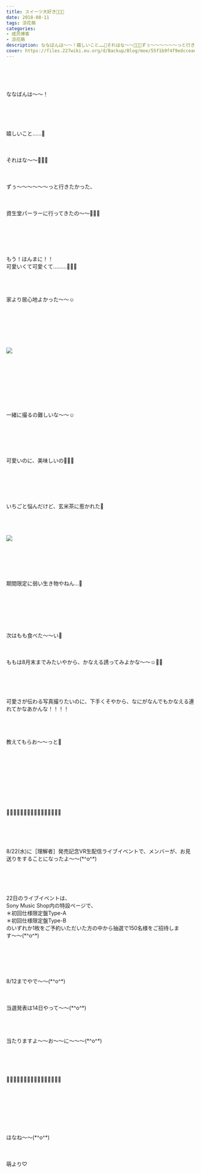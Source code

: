 ```yaml
---
title: スイーツ大好き💓💓💓
date: 2018-08-11
tags: 涼花萌
categories: 
- 成员博客
- 涼花萌
description: ななばんは〜〜！嬉しいこと……💓それはな〜〜💓💓💓ずぅ〜〜〜〜〜〜っと行きたかった、資生堂パーラーに行ってきたの〜〜💓💓💓もう！ほんまに！！...
cover: https://files.227wiki.eu.org/d/Backup/Blog/moe/55f1b9f4f9edcceaecbde3a84177d.jpg 
---
```

<div class="blog_detail__main">
<br/>
<br/>
<br/>
<br/>
ななばんは〜〜！<br/>
<br/>
<br/>
<br/>
<br/>
<br/>
嬉しいこと……💓<br/>
<br/>
<br/>
<br/>
それはな〜〜💓💓💓<br/>
<br/>
<br/>
<br/>
ずぅ〜〜〜〜〜〜っと行きたかった、<br/>
<br/>
<br/>
<br/>
資生堂パーラーに行ってきたの〜〜💓💓💓<br/>
<br/>
<br/>
<br/>
<br/>
<br/>
<br/>
もう！ほんまに！！<br/>
可愛いくて可愛くて………💓💓💓<br/>
<br/>
<br/>
<br/>
<br/>
家より居心地よかった〜〜☺️<br/>
<br/>
<br/>
<br/>
<br/>
<br/>
<br/>
<br/>
<img src="https://files.227wiki.eu.org/d/Backup/Blog/moe/55f1b9f4f9edcceaecbde3a84177d.jpg"><br/>
<br/>
<br/>
<br/>
<br/>
<br/>
<br/>
<br/>
<br/>
<br/>
一緒に撮るの難しいな〜〜☺️<br/>
<br/>
<br/>
<br/>
<br/>
<br/>
<br/>
可愛いのに、美味しいの💓💓💓<br/>
<br/>
<br/>
<br/>
<br/>
<br/>
<br/>
いちごと悩んだけど、玄米茶に惹かれた💓<br/>
<br/>
<br/>
<br/>
<br/>
<img src="https://files.227wiki.eu.org/d/Backup/Blog/moe/55f1b9f4f9edcceaecbde3a84177d-01.jpg"><br/>
<br/>
<br/>
<br/>
<br/>
<br/>
<br/>
期間限定に弱い生き物やねん…🙈<br/>
<br/>
<br/>
<br/>
<br/>
<br/>
<br/>
<br/>
次はもも食べた〜〜い🍑<br/>
<br/>
<br/>
<br/>
ももは8月末までみたいやから、かなえる誘ってみよかな〜〜☺️💓💓<br/>
<br/>
<br/>
<br/>
<br/>
<br/>
可愛さが伝わる写真撮りたいのに、下手くそやから、なにがなんでもかなえる連れてかなあかんな！！！！<br/>
<br/>
<br/>
<br/>
<br/>
教えてもらお〜〜っと💓<br/>
<br/>
<br/>
<br/>
<br/>
<br/>
<br/>
<br/>
<br/>
<br/>
<br/>
🎷🎸🎺🎻🎷🎸🎺🎻🎷🎸🎺🎻🎷🎸🎺🎻<br/>
<br/>
<br/>
<br/>
<br/>
<br/>
8/22(水)に［理解者］発売記念VR生配信ライブイベントで、メンバーが、お見送りをすることになったよ〜〜(*^o^*)<br/>
<br/>
<br/>
<br/>
<br/>
<br/>
22日のライブイベントは、<br/>
Sony Music Shop内の特設ページで、<br/>
＊初回仕様限定盤Type-A<br/>
＊初回仕様限定盤Type-B<br/>
のいずれか1枚をご予約いただいた方の中から抽選で150名様をご招待します〜〜(*^o^*)<br/>
<br/>
<br/>
<br/>
<br/>
<br/>
<br/>
8/12までやで〜〜(*^o^*)<br/>
<br/>
<br/>
<br/>
当選発表は14日やって〜〜(*^o^*)<br/>
<br/>
<br/>
<br/>
<br/>
当たりますよ〜〜お〜〜に〜〜〜(*^o^*)<br/>
<br/>
<br/>
<br/>
<br/>
<br/>
🎻🎷🎸🎺🎻🎷🎸🎺🎻🎷🎸🎺🎻🎷🎸🎺<br/>
<br/>
<br/>
<br/>
<br/>
<br/>
<br/>
<br/>
<br/>
ほなね〜〜(*^o^*)<br/>
<br/>
<br/>
<br/>
萌より♡
<!--twitter-->

<!--//twitter-->
</img></img></div>